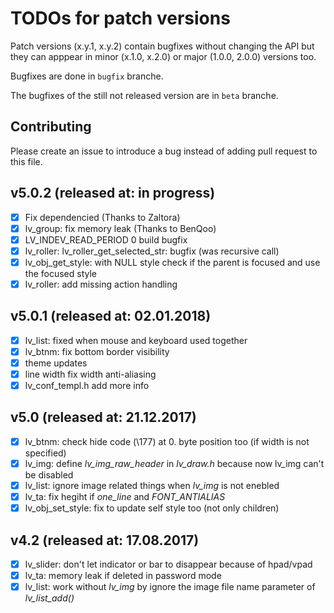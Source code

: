 # TODOs for patch versions
Patch versions (x.y.1, x.y.2) contain bugfixes without changing the API but they can apppear in minor (x.1.0, x.2.0) or major (1.0.0, 2.0.0) versions too.

Bugfixes are done in `bugfix` branche.

The bugfixes of the still not released version are in `beta` branche.

## Contributing
Please create an issue to introduce a bug instead of adding pull request to this file.

## v5.0.2 (released at: in progress)
- [x] Fix dependencied (Thanks to Zaltora)
- [x] lv_group: fix memory leak (Thanks to BenQoo)
- [x] LV_INDEV_READ_PERIOD 0 build bugfix
- [x] lv_roller: lv_roller_get_selected_str: bugfix (was recursive call)
- [x] lv_obj_get_style: with NULL style check if the parent is focused and use the focused style
- [x] lv_roller: add missing action handling

## v5.0.1 (released at: 02.01.2018)
- [x] lv_list: fixed when mouse and keyboard used together
- [x] lv_btnm: fix bottom border visibility
- [x] theme updates
- [x] line width fix width anti-aliasing
- [x] lv_conf_templ.h add more info

## v5.0 (released at: 21.12.2017)
- [x] lv_btnm: check hide code (\177) at 0. byte position too (if width is not specified)
- [x] lv_img: define *lv_img_raw_header* in *lv_draw.h* because now lv_img can't be disabled
- [x] lv_list: ignore image related things when *lv_img* is not enebled
- [x] lv_ta: fix hegiht if *one_line* and *FONT_ANTIALIAS*
- [x] lv_obj_set_style: fix to update self style too (not only children)

## v4.2  (released at: 17.08.2017)
- [x] lv_slider: don't let indicator or bar to disappear because of hpad/vpad
- [x] lv_ta: memory leak if deleted in password mode
- [x] lv_list: work without *lv_img* by ignore the image file name parameter of *lv_list_add()*
